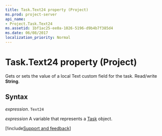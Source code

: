 ```yaml
---
title: Task.Text24 property (Project)
ms.prod: project-server
api_name:
- Project.Task.Text24
ms.assetid: 1bf1ac25-ee0a-1026-5196-d9b4b7f385d4
ms.date: 06/08/2017
localization_priority: Normal
---
```



# Task.Text24 property (Project)

Gets or sets the value of a local Text custom field for the task. Read/write  **String**.


## Syntax

_expression_. `Text24`

_expression_ A variable that represents a [Task](./Project.Task.md) object.

[!include[Support and feedback](~/includes/feedback-boilerplate.md)]